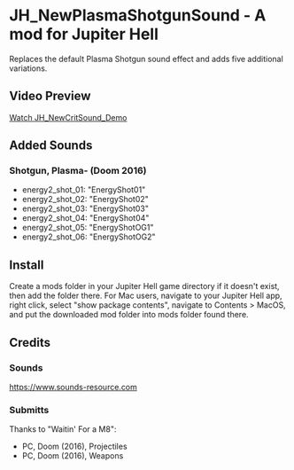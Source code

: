 # JH_NewPlasmaShotgunSound - A mod for Jupiter Hell

Replaces the default Plasma Shotgun sound effect and adds five additional variations.


## Video Preview
[Watch JH_NewCritSound_Demo](https://imagekit.io/player/embed/g4m3m0ds/JH_NewPlasmaShotgunSound/JH_NewPlasmaShotgunSound_Demo.mp4)


## Added Sounds

### Shotgun, Plasma- (Doom 2016)
 - energy2_shot_01: "EnergyShot01"
 - energy2_shot_02: "EnergyShot02"
 - energy2_shot_03: "EnergyShot03"
 - energy2_shot_04: "EnergyShot04"
 - energy2_shot_05: "EnergyShotOG1"
 - energy2_shot_06: "EnergyShotOG2"


## Install
Create a mods folder in your Jupiter Hell game directory if it doesn't exist, then add the folder there.
For Mac users, navigate to your Jupiter Hell app, right click, select "show package contents", navigate to Contents > MacOS, and put the downloaded mod folder into mods folder found there.


## Credits

### Sounds
https://www.sounds-resource.com 

### Submitts
Thanks to "Waitin' For a M8":
 - PC, Doom (2016), Projectiles
 - PC, Doom (2016), Weapons 
